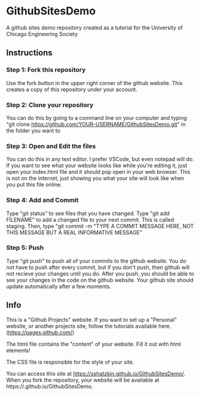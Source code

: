 # GithubSitesDemo
A github sites demo repository created as a tutorial for the University of Chicago Engineering Society

## Instructions
### Step 1: Fork this repository
Use the fork button in the upper right corner of the github website. This creates a copy of this repository under your account.

### Step 2: Clone your repository
You can do this by going to a command line on your computer and typing "git clone https://github.com/YOUR-USERNAME/GithubSitesDemo.git" in the folder you want to 

### Step 3: Open and Edit the files
You can do this in any text editor. I prefer VSCode, but even notepad will do. If you want to see what your website looks like while you're editing it, just open your index.html file and it should pop open in your web browser. This is not on the internet, just showing you what your site will look like when you put this file online.

### Step 4: Add and Commit
Type "git status" to see files that you have changed. Type "git add FILENAME" to add a changed file to your next commit. This is called staging.
Then, type "git commit -m "TYPE A COMMIT MESSAGE HERE, NOT THIS MESSAGE BUT A REAL INFORMATIVE MESSAGE"

### Step 5: Push
Type "git push" to push all of your commits to the github website. You do not have to push after every commit, but if you don't push, then github will not recieve your changes until you do. After you push, you should be able to see your changes in the code on the github website. Your github site should update automatically after a few moments.



## Info
This is a "Github Projects" website. If you want to set up a "Personal" website, or another projects site, follow the tutorials available here. (https://pages.github.com/)

The html file contains the "content" of your website. Fill it out with html elements!

The CSS file is responsible for the style of your site.

You can access this site at https://sshatzkin.github.io/GithubSitesDemo/. When you fork the repository, your website will be available at https://<yourUsername>.github.io/GithubSitesDemo.

